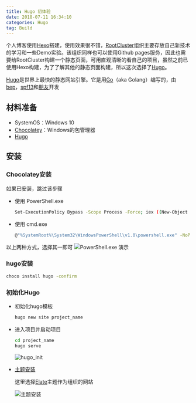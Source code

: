 ```yaml
---
title: Hugo 初体验 
date: 2018-07-11 16:34:10
categories: Hugo
tag: Build
---
```


个人博客使用[Hexo](https://hexo.io/zh-cn/index.html)搭建，使用效果很不错，[RootCluster](https://github.com/RootCluster)组织主要存放自己新技术的学习和一些Demo实验。该组织同样也可以使用Github pages服务，因此也需要给RootCluster构建一个静态页面，可用直观清晰的看自己的项目，虽然之前已使用Hexo构建，为了了解其他的静态页面构建，所以这次选择了[Hugo](https://gohugo.io)。

[Hugo](https://gohugo.io)是世界上最快的静态网站引擎。它是用[Go](https://golang.org)（aka Golang）编写的，由[bep](https://github.com/bep)，[spf13](https://github.com/spf13)和[朋友](https://github.com/gohugoio/hugo/graphs/contributors)开发

## 材料准备
* SystemOS：Windows 10
* [Chocolatey](https://chocolatey.org)：Windows的包管理器
* [Hugo](https://gohugo.io/getting-started/installing)

## 安装
### Chocolatey安装
如果已安装，跳过该步骤  
* 使用 PowerShell.exe
    ```bash
    Set-ExecutionPolicy Bypass -Scope Process -Force; iex ((New-Object System.Net.WebClient).DownloadString('https://chocolatey.org/install.ps1'))
    ```
* 使用 cmd.exe
    ```bash
    @"%SystemRoot%\System32\WindowsPowerShell\v1.0\powershell.exe" -NoProfile -InputFormat None -ExecutionPolicy Bypass -Command "iex ((New-Object System.Net.WebClient).DownloadString('https://chocolatey.org/install.ps1'))" && SET "PATH=%PATH%;%ALLUSERSPROFILE%\chocolatey\bin"
    ```
以上两种方式，选择其一即可
![PowerShell.exe 演示](https://res.cloudinary.com/incoder/image/upload/v1531314279/blog/hugo_install.png)

### hugo安装

```bash
choco install hugo -confirm
```

### 初始化Hugo
* 初始化hugo模板
    ```bash
    hugo new site project_name
    ```
* 进入项目并启动项目
    ```bash
    cd project_name 
    hugo serve
    ```
    ![hugo_init](https://res.cloudinary.com/incoder/image/upload/v1531314737/blog/hugo_init.png)

* [主题安装](https://themes.gohugo.io)

    这里选择[Elate](https://themes.gohugo.io/hugo-elate-theme)主题作为组织的网站

    ![主题安装](https://res.cloudinary.com/incoder/image/upload/v1531316293/blog/hugo_theme.png)
